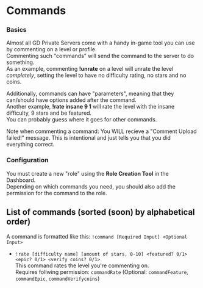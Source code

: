 # Commands
### Basics
Almost all GD Private Servers come with a handy in-game tool you can use by commenting on a level or profile.  
Commenting such "commands" will send the command to the server to do something.  
As an example, commenting **!unrate** on a level will unrate the level _completely_, setting the level to have no difficulty rating, no stars and no coins.

Additionally, commands can have "parameters", meaning that they can/should have options added after the command.  
Another example, **!rate insane 9 1** will rate the level with the insane difficulty, 9 stars and be featured.  
You can probably guess where it goes for other commands.

Note when commenting a command: You WILL recieve a "Comment Upload failed!" message. This is intentional and just tells you that you did everything correct.

### Configuration
You must create a new "role" using the **Role Creation Tool** in the Dashboard.  
Depending on which commands you need, you should also add the permission for the command to the role.

## List of commands (sorted (soon) by alphabetical order)
A command is formatted like this: ``!command [Required Input] <Optional Input>``  
- `!rate [difficulty name] [amount of stars, 0-10] <featured? 0/1> <epic? 0/1> <verify coins? 0/1>`  
This command rates the level you're commenting on.  
Requires follwing permission: ``commandRate`` (Optional: ``commandFeature``, ``commandEpic``, ``commandVerifycoins``)